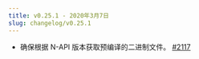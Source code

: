 ```yaml
---
title: v0.25.1 - 2020年3月7日
slug: changelog/v0.25.1
---
```


* 确保根据 N-API 版本获取预编译的二进制文件。
  [#2117](https://github.com/lovell/sharp/issues/2117)